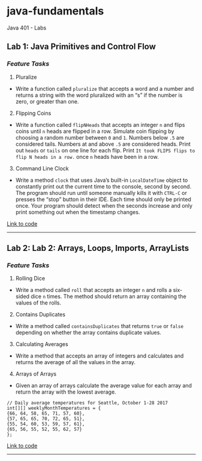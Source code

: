 # java-fundamentals
Java 401 - Labs

## Lab 1: Java Primitives and Control Flow
### ***Feature Tasks***
1. Pluralize
  - Write a function called `pluralize` that accepts a word and a number and returns a string with the word pluralized with an “s” if the number is zero, or greater than one.
2. Flipping Coins
  - Write a function called `flipNHeads` that accepts an integer `n` and flips coins until `n` heads are flipped in a row. Simulate coin flipping by choosing a random number between `0` and `1`. Numbers below `.5` are considered tails. Numbers at and above `.5` are considered heads. Print out `heads` or `tails` on one line for each flip. Print `It took FLIPS flips to flip N heads in a row.` once `n` heads have been in a row.
3. Command Line Clock
  - Write a method `clock` that uses Java’s built-in `LocalDateTime` object to constantly print out the current time to the console, second by second. The program should run until someone manually kills it with `CTRL-C` or presses the “stop” button in their IDE. Each time should only be printed once. Your program should detect when the seconds increase and only print something out when the timestamp changes.
 
[Link to code](https://github.com/crystal-leesj/java-fundamentals/blob/master/basiclibrary/src/main/java/basiclibrary/Library.java)

***

## Lab 2: Lab 2: Arrays, Loops, Imports, ArrayLists
### ***Feature Tasks***
1. Rolling Dice
  - Write a method called `roll` that accepts an integer `n` and rolls a six-sided dice `n` times. The method should return an array containing the values of the rolls.
2. Contains Duplicates
  - Write a method called `containsDuplicates` that returns `true` or `false` depending on whether the array contains duplicate values.
3. Calculating Averages
  - Write a method that accepts an array of integers and calculates and returns the average of all the values in the array.
4. Arrays of Arrays
  - Given an array of arrays calculate the average value for each array and return the array with the lowest average.
  ```
  // Daily average temperatures for Seattle, October 1-28 2017
int[][] weeklyMonthTemperatures = {
  {66, 64, 58, 65, 71, 57, 60},
  {57, 65, 65, 70, 72, 65, 51},
  {55, 54, 60, 53, 59, 57, 61},
  {65, 56, 55, 52, 55, 62, 57}
};
  ```
  
[Link to code](https://github.com/crystal-leesj/java-fundamentals/blob/master/basiclibrary/src/main/java/basiclibrary/Library.java)

***
